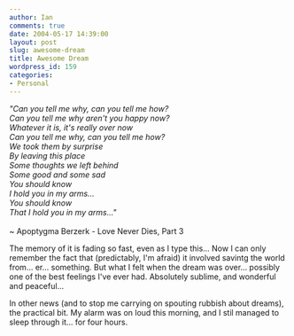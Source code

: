 ```yaml
---
author: Ian
comments: true
date: 2004-05-17 14:39:00
layout: post
slug: awesome-dream
title: Awesome Dream
wordpress_id: 159
categories:
- Personal
---
```


*"Can you tell me why, can you tell me how?  <br/>
Can you tell me why aren't you happy now?  <br/>
Whatever it is, it's really over now  <br/>
Can you tell me why, can you tell me how?  <br/>
We took them by surprise  <br/>
By leaving this place  <br/>
Some thoughts we left behind  <br/>
Some good and some sad  <br/>
You should know  <br/>
I hold you in my arms...  <br/>
You should know  <br/>
That I hold you in my arms..."*<br/>  
  ~ Apoptygma Berzerk - Love Never Dies, Part 3  

The memory of it is fading so fast, even as I type this...  Now I can only remember the fact that (predictably, I'm afraid) it involved savintg the world from... er... something.  But what I felt when the dream was over...  possibly one of the best feelings I've ever had.  Absolutely sublime, and wonderful and peaceful...  

In other news (and to stop me carrying on spouting rubbish about dreams), the practical bit.  My alarm was on loud this morning, and I stil managed to sleep through it... for four hours.  


